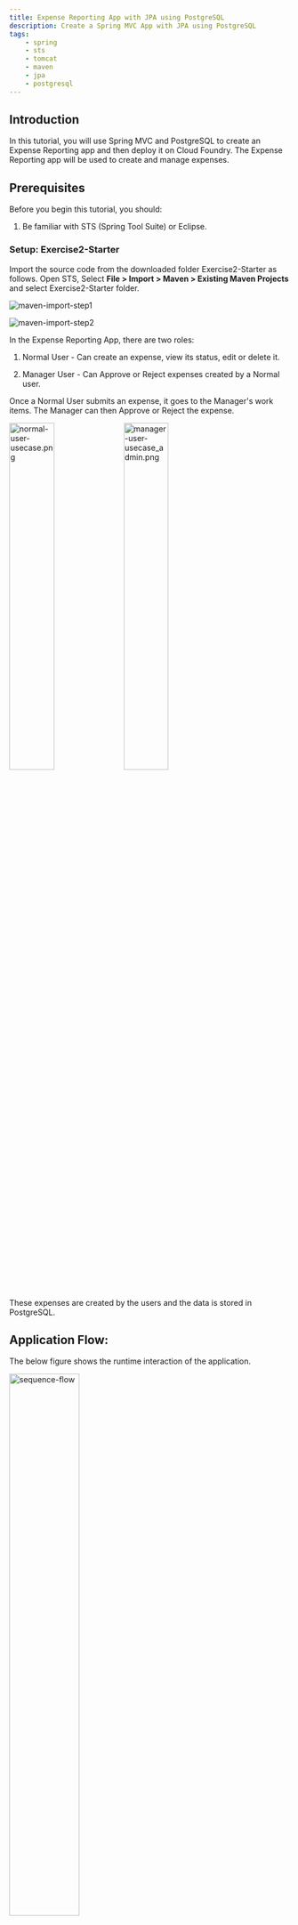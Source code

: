 ```yaml
---
title: Expense Reporting App with JPA using PostgreSQL
description: Create a Spring MVC App with JPA using PostgreSQL
tags:
    - spring
    - sts
    - tomcat
    - maven
    - jpa
    - postgresql
---
```


## Introduction
In this tutorial, you will use Spring MVC and PostgreSQL to create an Expense Reporting app and then deploy it on Cloud Foundry.
The Expense Reporting app will be used to create and manage expenses.

## Prerequisites
Before you begin this tutorial, you should:

1.  Be familiar with STS (Spring Tool Suite) or Eclipse.

### Setup: Exercise2-Starter
Import the source code from the downloaded folder Exercise2-Starter as follows. Open STS, Select **File > Import > Maven > Existing Maven Projects** and select Exercise2-Starter folder.

  ![maven-import-step1](/images/spring_tutorial/import-maven-project-step1.png)

  ![maven-import-step2](/images/spring_tutorial/import-maven-project-step2.png)

In the Expense Reporting App, there are two roles:

1.   Normal User - Can create an expense, view its status, edit or delete it.

2.   Manager User -  Can Approve or Reject expenses created by a Normal user.

Once a Normal User submits an expense, it goes to the Manager's work items. The Manager can then Approve or Reject the expense.

<img src="/images/spring_tutorial/normal-user-usecase.png" alt="normal-user-usecase.png" width="40%">

<img src="/images/spring_tutorial/manager-user-use-case.png" alt="manager-user-usecase_admin.png" width="40%">

These expenses are created by the users and the data
is stored in PostgreSQL.

## Application Flow:
The below figure shows the runtime interaction of the application.

<img src="/images/spring_tutorial/sequence-flow.png" alt="sequence-flow" width="50%">


1.  User logs in to the Expense Reporting system.

2.  User details are verified in database.

3.  User creates or deletes or updates an expense.

4.  The expense goes to the ExpenseSevice where JPA will persist or delete or update its state in the database.

*Note:*
: Before building the application, make sure you add Entities, Services, Controllers,
    Application Configuration classes and Views.

## **Step 1:** Adding Entities
The `@Entity` annotation indicates that the JavaBean is a persistent entity. Typically, an entity represents a table in a relational database, and each entity instance corresponds to a row in that table. The persistent state of an entity is represented through either persistent fields or persistent properties. These fields or properties use object-relational mapping annotations to map the entities and entity relationships to the relational data in the underlying data store.

By default, JPA takes a class name as a table name. If you want to store it under a different table name, then provide the `@Table` annotation with the name property. Create a package for entities as `com.springsource.html5expense.model` and add the following entities `Expense`, `User`, `Role`, `State`.
```java
@Entity
@Table(name = "EXPENSE")
public class Expense {

    @Id
    @GeneratedValue
    private Long id;

    private String description;

    private Double amount;

    @Enumerated(EnumType.STRING)
    private State state = State.NEW;

    private Date expenseDate;

    private User user;

    @OneToOne
    private ExpenseType expenseType;
}
```

The `@Id` annotation specifies the primary key of the entity and the `@GeneratedValue` annotation tells JPA that the value in that field should map to the primary key and that the primary key should use an auto-incrementing value strategy. The `@OneToOne` annotation defines a single-valued association to another entity that has one-to-one multiplicity.

You can get the Entity classes [here](/frameworks/java/spring/tutorials/springmvc-jpa-postgres/code/entities.html).

## **Step 2:** Adding Services
`@Service` specifies a special component that provides the business services through interface. This annotation serves as a specialization of `@Component`, allowing for implementation classes to be autodetected through classpath scanning.

```java
public interface ExpenseService {
    Long createExpense(String description, ExpenseType expenseType, Date expenseDate,
               Double amount, User user);

    Expense getExpense(Long expenseId);

    List<Expense> getAllExpenses();

    List<Expense> getExpensesByUser(User user);

    List<Expense> getPendingExpensesList();

    List<Expense> getApprovedAndRejectedExpensesList();

    Expense changeExpenseStatus(Long expenseId, String state);

    void deleteExpense(Long expenseId);

    void updateExpense(Expense expense);
}
```
These are the business methods to:

+ Create, Update or Delete an Expense.

+ Get pending expenses for a user. Get all the expenses for a user.

+ Update an expense's status.

* Create a package for service interfaces as `com.springsource.html5expense.services` and add `ExpenseService`, `ExpenseTypeService`, `UserService` and `RoleService` interfaces which define the business methods.
You can get the service interfaces [here](/frameworks/java/spring/tutorials/springmvc-jpa-postgres/code/services.html).

* Add the following service implementation classes `JpaExpenseService`, `JpaExpenseTypeService`,
`JpaRoleService` and `JpaUserService` in `com.springsource.html5expense.services` package. The EntityManager has been autowired. The `@Autowired` annotation is auto wire the bean by matching data type. It is associated with a persistence context. A persistence context is a set of entity instances in which for any persistent entity identity there is a unique entity instance. Within the persistence context, the entity instances and their lifecycle are managed. The EntityManager API is used to create and remove persistent entity instances, to find entities by their primary key, and to query over entities. @PersistenceContext uses the EntityManagerFactory to create an EntityManager instance. We have marked createExpense method with @Transactional annotation, this will ensure that the method is running in transaction.

```java
@Service
public class JpaExpenseService implements ExpenseService {

    private EntityManager entityManager;

    public EntityManager getEntityManager() {
        return entityManager;
    }

    @PersistenceContext
    public void setEntityManager(EntityManager entityManager) {
        this.entityManager = entityManager;
    }

    @Transactional
    public Long createExpense(String description, ExpenseType expenseType, Date expenseDate,
            Double amount, User user) {
        Expense expense = new Expense(description, expenseType, expenseDate, amount, user);
        entityManager.persist(expense);
        return expense.getId();
    }

    @Transactional
    public Expense getExpense(Long expenseId) {
        return entityManager.find(Expense.class, expenseId);
    }
}
```
You can get the service implementation classes [here](/frameworks/java/spring/tutorials/springmvc-jpa-postgres/code/services-implementation.html).

Once you have added service implementation classes, ensure you aren't getting errors.

## **Step 3:** Adding the controller
The Controller is responsible for mapping requests. The `@RequestMapping` annotation is used to map requests onto specific handler methods. The following table explains the urls which we used in ExpenseReport application.

<table class="spring-tutorial-index-table">
    <thead>
            <tr>
                <th>No</th>
                <th>HTTP Method</th>
                <th>URL Pattern</th>
                <th>Purpose</th>
            </tr>
    </thead>
    <tbody>
            <tr>
                <td>1</td>
                <td>GET</td>
                <td>/expenses</td>
                <td>Get all the expenses for the user</td>
            </tr>
            <tr>
                <td>2</td>
                <td>POST</td>
                <td>/expenses</td>
                <td>Create a new expense</td>
            </tr>
            <tr>
                <td>3</td>
                <td>GET</td>
                <td>/expenses/{id}</td>
                <td>Return an expense whose expenseid is passed</td>
            </tr>
            <tr>
                <td>4</td>
                <td>PUT</td>
                <td>/expenses/{id}</td>
                <td>Update an expense whose expenseid is passed</td>
            </tr>
            <tr>
                <td>5</td>
                <td>DELETE</td>
                <td>/expenses/{id}</td>
                <td>Delete an expense whose expenseid is passed</td>
            </tr>
    </tbody>
</table>

Create a package for Controllers as `com.springsource.html5expense.controllers` and add the following class: `ExpenseController`. The below method is used in ExpenseController to create a new expense. The `@ResponseBody` annotation indicates that this method return value should be bound to the web response body. We have added Jackson JSON marshaling library dependency in our project. Spring MVC detects this at startup and registers a `MappingJacksonHttpMessageConverter`, which will convert any java.lang.Objects to Strings.
```java
@ResponseBody
@RequestMapping(value = "/expenses", method = RequestMethod.POST)
@ResponseStatus(value = HttpStatus.CREATED)
public Long createNewExpense(@RequestParam("description")String description
    , @RequestParam("amount")Double amount, @RequestParam("expenseTypeId")Long expenseTypeVal) {
    ExpenseType expenseType = expenseTypeService.getExpenseTypeById(expenseTypeVal);
    User user = getUser();
    Long expenseId = expenseService.createExpense(description, expenseType, new Date(),
            amount, user);
    return expenseId;
}
```
In the method below we have used `ModelMap`. It is a place where you can store key/value pairs to be used by the view in rendering a response.  It is through this context that you request specific information in the response.

```java
@RequestMapping(value = "/", method = RequestMethod.GET)
public String getExpenses(ModelMap model) {
     List<ExpenseType> expenseTypeList = expenseTypeService.getAllExpenseType();
     model.addAttribute("expenseTypeList", expenseTypeList);
     model.addAttribute("user", getUser());
     return "expensereports";
}
```
 In our controller, we have gathered some data about the expense types and made them available in the ModelMap using the autowired ExpenseTypeService reference. We can also use HTTP request to store key/values pair of data. To use HttpServletRequest, simply add another argument of type HttpServletRequest.

 Since html only supports two methods: POST and GET. To use DELETE and PUT method add `HiddenHttpMethodFilter` in web.xml. Now use Spring form tag with method as `delete` or use Ajax. It inspects the request and looks for a request parameter(usually called `_method`) that informs how it’s to transform the request.

```xml
<filter>
    <filter-name>hiddenHttpMethodFilter</filter-name>
    <filter-class>org.springframework.web.filter.HiddenHttpMethodFilter</filter-class>
</filter>
<filter-mapping>
    <filter-name>hiddenHttpMethodFilter</filter-name>
    <url-pattern>/</url-pattern>
    <servlet-name>appServlet</servlet-name>
</filter-mapping>
```

 You can get the controller class code [here](/frameworks/java/spring/tutorials/springmvc-jpa-postgres/code/controllers.html).


## **Step 4:** Configuring the ExpenseReport application
In order to work with data from a PostgreSQL database, we need to obtain a connection to the database in order to define the dataSource bean. If your PostgreSQL server requires authentication, put the username and password of your PostgreSQL server in dataSource bean. Define an interface `DataSourceConfiguration` in `com.springsource.html5expense.config` package to get `dataSource`. Now implement this interface for your local datasource as `LocalDataSourceConfiguration` and use `@Profile("local")` annoation.

```java
@Configuration
@Profile("local")
@PropertySource("/db.properties")
public class LocalDataSourceConfiguration implements DataSourceConfiguration {

    @Autowired
    private PropertyResolver propertyResolver;

    @Bean
    public DataSource dataSource() {
        SimpleDriverDataSource dataSource = new SimpleDriverDataSource();
        dataSource.setUrl(String.format("jdbc:postgresql://%s:%s/%s",
                 propertyResolver.getProperty("postgres.host"),
                 propertyResolver.getProperty("postgres.port"),
                 propertyResolver.getProperty("postgres.db.name")));
        dataSource.setDriverClass(org.postgresql.Driver.class);
        dataSource.setUsername(propertyResolver.getProperty("postgres.username"));
        dataSource.setPassword(propertyResolver.getProperty("postgres.password"));
        return dataSource;
    }
}
```
 Now implement `DataSourceConfiguration` for Cloud Foundry datasource as `CloudDataSourceConfiguration` and use `@Profile("cloud")` annoation. To use the Cloud Foundry API add the following dependency in your `pom.xml`.
```xml
<dependency>
   <groupId>org.cloudfoundry</groupId>
   <artifactId>cloudfoundry-runtime</artifactId>
   <version>0.8.2</version>
</dependency>
```

```java
@Configuration
@Profile("cloud")
public class CloudDataSourceConfiguration implements DataSourceConfiguration {

    private CloudEnvironment cloudEnvironment = new CloudEnvironment();

    @Bean
    public DataSource dataSource() {
        Collection<RdbmsServiceInfo> psqlServiceInfo = cloudEnvironment.
                                   getServiceInfos(RdbmsServiceInfo.class);
        RdbmsServiceCreator dataSourceCreator = new RdbmsServiceCreator();
        return dataSourceCreator.createService(psqlServiceInfo.iterator().next());
    }
}
```

 Now we have declared two datasources, one for local environment and another one for Cloud Foundry environment. To avoid switching back from one database to another database, we can make selected profile as active. Based on the active profile only that particular bean should be created. We can select the profiles active based on the environment, create a class called `ExpenseReportAppContextInitializer` in `com.springsource.html5expense.web` and implement `ApplicationContextInitializer`. The ApplicationContextInitializer is used to set active profiles and register custom property sources.

```java
public class ExpenseReportAppContextInitializer implements
        ApplicationContextInitializer<AnnotationConfigWebApplicationContext> {

    private CloudEnvironment cloudEnvironment = new CloudEnvironment();

    private boolean isCloudFoundry() {
        return cloudEnvironment.isCloudFoundry();
    }

    @Override
    public void initialize(AnnotationConfigWebApplicationContext applicationContext) {
        String profile = "local";
        if (isCloudFoundry()) {
            profile = "cloud";
        }
        applicationContext.getEnvironment().setActiveProfiles(profile);
        applicationContext.refresh();
    }
}
```

The application needs to be configured in order to make it ready to deploy. Add the following classes: `ComponentConfig`, `WebConfig` in `com.springsource.html5expense.config` package. The ComponentConfig class has been marked with `@Configuration` annotation to configure beans. This is an alternative to XML configuration for bean definition. We can pass this class as an argument to Spring container as a source for bean creation.
```java
@Configuration
@EnableTransactionManagement
@ComponentScan(basePackageClasses = {JpaExpenseService.class,
        ExpenseController.class, Expense.class })
public class ComponentConfig {

    @Autowired private DataSourceConfiguration dataSourceConfiguration;

    @Bean
    public LocalContainerEntityManagerFactoryBean entityManagerFactory() {
        LocalContainerEntityManagerFactoryBean emfb =
                     new LocalContainerEntityManagerFactoryBean();
        emfb.setJpaVendorAdapter(jpaAdapter());
        emfb.setDataSource(dataSourceConfiguration.dataSource());
        emfb.setJpaPropertyMap(jpaPropertyMap());
        emfb.setJpaDialect(new HibernateJpaDialect());
        emfb.setPackagesToScan(new String[]{Expense.class.getPackage().getName()});
        return emfb;
    }

    @Bean
    public JpaVendorAdapter jpaAdapter() {
        HibernateJpaVendorAdapter hibernateJpaVendorAdapter = new HibernateJpaVendorAdapter();
        hibernateJpaVendorAdapter.setShowSql(true);
        hibernateJpaVendorAdapter.setDatabase(Database.POSTGRESQL);
        hibernateJpaVendorAdapter.setShowSql(true);
        hibernateJpaVendorAdapter.setGenerateDdl(true);
        return hibernateJpaVendorAdapter;
    }

    public Map<String, String> jpaPropertyMap() {
        Map<String, String> map = new HashMap<String, String>();
        map.put(org.hibernate.cfg.Environment.HBM2DDL_AUTO, "create");
        map.put(org.hibernate.cfg.Environment.HBM2DDL_IMPORT_FILES, "import.sql");
        map.put("hibernate.c3p0.min_size", "5");
        map.put("hibernate.c3p0.max_size", "20");
        map.put("hibernate.c3p0.timeout", "360000");
        map.put("hibernate.dialect", "org.hibernate.dialect.PostgreSQLDialect");
        return map;
    }
}

```

 To declare a bean, simply annotate a method with the `@Bean` annotation in your config class. This method is used to register a bean definition within an ApplicationContext of the type specified as the method's return value. By default, the bean name will be the same as the method name.
   
To enable declarative transaction management, add a @EnableTransactionManagement annotation to the ComponentConfig class. The `@EnableTransactionManagement` annotation is responsible for Spring's annotation-driven transaction management capability, similar to the support found in Spring's <tx:*> XML namespace. This annotation will search for a bean of type PlatformTransactionManager registered in the context so define a bean `PlatformTransactionManager` in ComponentConfig class.
```java
@Bean
public PlatformTransactionManager transactionManager() {
    final JpaTransactionManager transactionManager = new JpaTransactionManager();
    transactionManager.setEntityManagerFactory(entityManagerFactory().getObject());
    Map<String, String> jpaProperties = new HashMap<String, String>();
    jpaProperties.put("transactionTimeout", "43200");
    transactionManager.setJpaPropertyMap(jpaProperties);
    return transactionManager;
}
```

Next, configure the components using `@ComponentScan`. It will Configure component scanning directives for use with `@Configuration` classes and provides parallel support with Spring XML's `<context:component-scan>` element, passing a basePackageClasses() or basePackages() value.

  Create a new file `import.sql` in `src/main/resources` and add sql statements.
```sql
insert into role(roleid,rolename) values(nextval('hibernate_sequence'),'ROLE_USER');
insert into role(roleid,rolename) values(nextval('hibernate_sequence'),'ROLE_MANAGER');
insert into users(userid,emailid,enabled,password,username,role_roleid) values(nextval('hibernate_sequence'),'admin@expense.com',true,'admin','admin',2);
insert into expenseType(id,name) values(nextval('hibernate_sequence'),'MEDICAL');
insert into expenseType(id,name) values(nextval('hibernate_sequence'),'TRAVEL');
insert into expenseType(id,name) values(nextval('hibernate_sequence'),'TELEPHONE');
insert into expenseType(id,name) values(nextval('hibernate_sequence'),'GYM');
insert into expenseType(id,name) values(nextval('hibernate_sequence'),'EDUCATION');
```

  To execute these statements automatically in the database when the app starts, we have set
 these two properties in the entityManagerFactory bean.
```java
map.put(org.hibernate.cfg.Environment.HBM2DDL_AUTO, "create");
map.put(org.hibernate.cfg.Environment.HBM2DDL_IMPORT_FILES, "import.sql");
```

  Modify the `db.properties` file properties database username, password, database name according to your local database.

  To load ComponentConfig class as part of contextConfigLocation, add contextClass as `AnnotationConfigWebApplicationContext` and `contextConfigLocation` as
com.springsource.html5expense.config. Then set `contextInitializerClasses` as ExpenseReportAppContextInitializer.
```xml
<context-param>
    <param-name>contextInitializerClasses</param-name>
    <param-value>
       com.springsource.html5expense.web.ExpenseReportAppContextInitializer
    </param-value>
</context-param>
<context-param>
    <param-name>contextClass</param-name>
    <param-value>
      org.springframework.web.context.support.AnnotationConfigWebApplicationContext
    </param-value>
</context-param>
<context-param>
   <param-name>contextConfigLocation</param-name>
   <param-value>com.springsource.html5expense.config</param-value>
 </context-param>
```

You can get the Config classes [here](/frameworks/java/spring/tutorials/springmvc-jpa-postgres/code/config.html).

## **Step 5:** Adding View Files
The Expense Report app service is ready. To get users to interact with it, it needs a user interface. To resolve the Controllers return `view` value, we have defined InternalViewResolver.

```java
@Bean
public InternalResourceViewResolver internalResourceViewResolver() {
     InternalResourceViewResolver internalResourceViewResolver =
                           new InternalResourceViewResolver();
     internalResourceViewResolver.setPrefix("/WEB-INF/views/");
     internalResourceViewResolver.setSuffix(".jsp");
     return internalResourceViewResolver;
}
```

The application requires the following files to be added, `login.jsp`, `expensereports.jsp`, `signup.jsp` in `webapp/WEB-INF/view` folder. You can download the jsp files [here](/frameworks/java/spring/tutorials/springmvc-jpa-postgres/code/views.html).

## Check Point
1. Select project, drag it down and drop into your VMware vFabric tc server listed in the bottom left Server window.

2. Select VMware vFabric tc server and click start button to run the server.

3. Once the server starts, open your browser and enter the application url : `http://localhost:8080/html5expense/expenses/1`. You will get an empty response since we haven't created any expense.

4. Go to your PostgreSQL client and give the command **\dt**. It will list all the tables in the database so you can check that new tables have been created for the Entities.
```sql
postgres=# \dt
                 List of relations
 Schema |          Name          | Type  |  Owner
--------+------------------------+-------+----------
 public | expense                | table | postgres
 public | expensetype            | table | postgres
 public | role                   | table | postgres
 public | users                  | table | postgres
(4 rows)

```

## Complete Application Code
If you are getting any errors, download the Exercise2-Complete code and import into STS.

## Deploying to Cloud Foundry
* To learn how to deploy a Spring App using PostgreSQL to Cloud Foundry, please refer [here](/frameworks/java/spring/tutorials/springmvc-jpa-postgres/springmvc-app-with-postgresql-deployment-to-cloudfoundry.html).

<a class="button-plain" style="padding: 3px 15px;" href="/frameworks/java/spring/tutorials/springmvc-jpa-postgres/springmvc-template-project.html">Prev</a><a class="button-plain" style="padding: 3px 15px; float: right" href="/frameworks/java/spring/tutorials/springmvc-jpa-postgres/expensereport-app-with-spring-security.html">Next</a>

